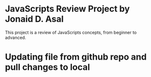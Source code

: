 # JavaScripts Review Project by Jonaid D. Asal
This project is a review of JavaScripts concepts, from beginner to advanced.

# Updating file from github repo and pull changes to local
